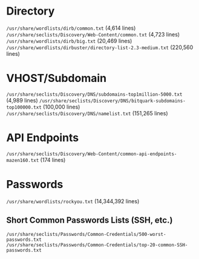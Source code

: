 # Directory

`/usr/share/wordlists/dirb/common.txt` (4,614 lines)
`/usr/share/seclists/Discovery/Web-Content/common.txt` (4,723 lines)
`/usr/share/wordlists/dirb/big.txt` (20,469 lines)
`/usr/share/wordlists/dirbuster/directory-list-2.3-medium.txt` (220,560 lines)

# VHOST/Subdomain

`/usr/share/seclists/Discovery/DNS/subdomains-top1million-5000.txt` (4,989 lines)
`/usr/share/seclists/Discovery/DNS/bitquark-subdomains-top100000.txt` (100,000 lines)
`/usr/share/seclists/Discovery/DNS/namelist.txt` (151,265 lines)

# API Endpoints

`/usr/share/seclists/Discovery/Web-Content/common-api-endpoints-mazen160.txt` (174 lines)

# Passwords

`/usr/share/wordlists/rockyou.txt` (14,344,392 lines)

## Short Common Passwords Lists (SSH, etc.)

```
/usr/share/seclists/Passwords/Common-Credentials/500-worst-passwords.txt
/usr/share/seclists/Passwords/Common-Credentials/top-20-common-SSH-passwords.txt
```
